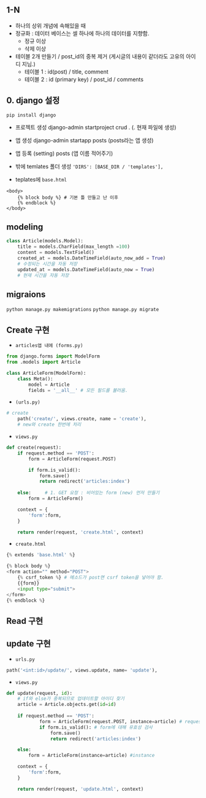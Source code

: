 ## 1-N
- 하나의 상위 개념에 속해있을 때
- 정규화 : 데이터 베이스는 셀 하나에 하나의 데이터를 지향함.   
    - 정규 이상 
    - 삭제 이상
- 테이블 2개 만들기 / post_id의 중복 제거 (게시글의 내용이 같더라도 고유의 아이디 지님.)
    - 테이블 1 : id(post) / title, comment
    - 테이블 2 : id (primary key) / post_id / comments

## 0. django 설정
`pip install django`
- 프로젝트 생성 django-admin startproject crud . (. 현재 파일에 생성)
- 앱 생성 django-admin startapp posts (posts라는 앱 생성)
- 앱 등록 (setting)
    posts (앱 이름 적어주기) 

- 밖에 temlates 폴더 생성 
    `'DIRS': [BASE_DIR / 'templates'],`
- teplates에 `base.html`
```shell
<body> 
    {% block body %} # 기본 틀 만들고 난 이후
    {% endblock %}
</body>
```
## modeling
```python
class Article(models.Model):
    title = models.CharField(max_length =100)
    content = models.TextField()
    created_at = models.DateTimeField(auto_now_add = True) 
    # 수정되는 시간을 자동 저장
    updated_at = models.DateTimeField(auto_now = True) 
    # 현재 시간을 자동 저장
```
## migraions
`python manage.py makemigrations`
`python manage.py migrate`

## Create 구현
- `articles앱 내에 (forms.py)`
```python
from django.forms import ModelForm
from .models import Article

class ArticleForm(ModelForm):
    class Meta():
        model = Article
        fields = '__all__' # 모든 필드를 불러옴.
```

- `(urls.py)`
```python
# create
    path('create/', views.create, name = 'create'), 
    # new와 create 한번에 처리
```

- `views.py`
```python
def create(request):
    if request.method == 'POST':
        form = ArticleForm(request.POST)

        if form.is_valid():
            form.save()
            return redirect('articles:index')
    
    else:     # 1. GET 요청 : 비어있는 form (new) 먼저 만들기 
        form = ArticleForm()

    context = {
        'form':form,
    }

    return render(request, 'create.html', context)
```

- `create.html` 
```python
{% extends 'base.html' %}

{% block body %}
<form action="" method="POST">
    {% csrf_token %} # 메소드가 post면 csrf token을 넣어야 함.
    {{form}}
    <input type="submit">
</form>
{% endblock %}
```

## Read 구현



## update 구현
- `urls.py`
```python
path('<int:id>/update/', views.update, name= 'update'),
```

- `views.py`
```python 
def update(request, id):
    # if와 else가 중복되므로 업데이트할 아이디 찾기
    article = Article.objects.get(id=id) 
    
    if request.method == 'POST':
            form = ArticleForm(request.POST, instance=article) # request.POST = 새로운 정보, instance = 기존 정보
            if form.is_valid(): # form에 대해 유효성 검사
                form.save()
                return redirect('articles:index')

    else:
        form = ArticleForm(instance=article) #instance

    context = {
        'form':form,
    }

    return render(request, 'update.html', context)
```